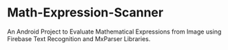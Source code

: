 # Math-Expression-Scanner
An Android Project to Evaluate Mathematical Expressions from Image using Firebase Text Recognition and MxParser Libraries.
